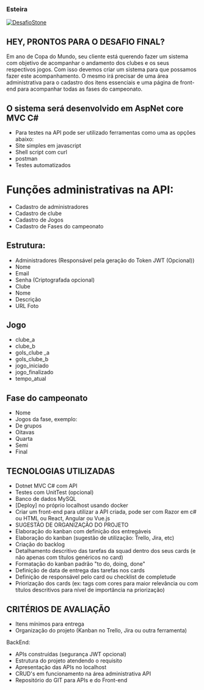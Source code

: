 ### Esteira
[![DesafioStone](https://github.com/KathlenGraziela/DesafioStone-Copa-Do-Mundo/actions/workflows/testPipeline.yml/badge.svg)](https://github.com/KathlenGraziela/DesafioStone-Copa-Do-Mundo/actions/workflows/testPipeline.yml)

## HEY, PRONTOS PARA O DESAFIO FINAL?

Em ano de Copa do Mundo, seu cliente está querendo fazer um sistema com objetivo de acompanhar o andamento dos clubes e os seus respectivos jogos.
Com isso devemos criar um sistema para que possamos fazer este acompanhamento.
O mesmo irá precisar de uma área administrativa para o cadastro dos itens essenciais e uma página de front-end para acompanhar todas as fases do campeonato.
	
## O sistema será desenvolvido em AspNet core MVC C#
- Para testes na API pode ser utilizado ferramentas como uma as opções abaixo:
- Site simples em javascript
- Shell script com curl
- postman
- Testes automatizados

# Funções administrativas na API:
- Cadastro de administradores 
- Cadastro de clube
- Cadastro de Jogos
- Cadastro de Fases do campeonato

## Estrutura:
- Administradores (Responsável pela geração do Token JWT (Opcional))
- Nome
- Email
- Senha (Criptografada opcional)
- Clube
- Nome
- Descrição
- URL Foto

## Jogo
- clube_a
- clube_b
- gols_clube _a
- gols_clube_b
- jogo_iniciado
- jogo_finalizado
- tempo_atual

## Fase do campeonato
- Nome
- Jogos da fase, exemplo:
- De grupos
- Oitavas
- Quarta
- Semi
- Final

## TECNOLOGIAS UTILIZADAS
- Dotnet MVC C# com API
- Testes com UnitTest (opcional)
- Banco de dados MySQL
- [Deploy] no próprio localhost usando docker
- Criar um front-end para utilizar a API criada, pode ser com Razor em c# ou HTML ou React, Angular ou Vue.js
- SUGESTÃO DE ORGANIZAÇÃO DO PROJETO
- Elaboração do kanban com definição dos entregáveis
- Elaboração do kanban (sugestão de utilização: Trello, Jira, etc) 
- Criação do backlog
- Detalhamento descritivo das tarefas da squad dentro dos seus cards (e não apenas com títulos genéricos no card)
- Formatação do kanban padrão "to do, doing, done"
- Definição de data de entrega das tarefas nos cards
- Definição de responsável pelo card ou checklist de completude
- Priorização dos cards (ex: tags com cores para maior relevância ou com títulos descritivos para nível de importância na priorização)

## CRITÉRIOS DE AVALIAÇÃO
- Itens mínimos para entrega
- Organização do projeto (Kanban no Trello, Jira ou outra ferramenta)

BackEnd:
- APIs construídas (segurança JWT opcional)
- Estrutura do projeto atendendo o requisito
- Apresentação das APIs no localhost
- CRUD's em funcionamento na área administrativa API
- Repositório do GIT para APIs e do Front-end

